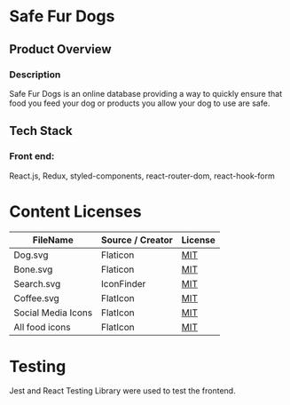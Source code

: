 # Safe Fur Dogs

## Product Overview

### Description

Safe Fur Dogs is an online database providing a way to quickly ensure that food you feed your dog or products you allow your dog to use are safe.

## Tech Stack

### Front end:

React.js, Redux, styled-components, react-router-dom, react-hook-form

# Content Licenses
|FileName|Source / Creator|License|
|---|---|---|
|Dog.svg|Flaticon|[MIT](http://www.flaticon.com)|
|Bone.svg|Flaticon|[MIT](http://www.flaticon.com)|
|Search.svg|IconFinder|[MIT](http://iconfinder.com)|
|Coffee.svg|FlatIcon|[MIT](http://iconfinder.com)|
|Social Media Icons|FlatIcon|[MIT](http://iconfinder.com)|
|All food icons|FlatIcon|[MIT](http://www.flaticon.com)|

# Testing

Jest and React Testing Library were used to test the frontend.